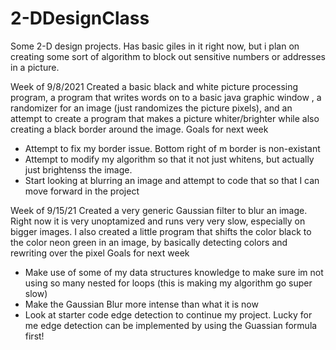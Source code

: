 # 2-DDesignClass
Some 2-D design projects. Has basic giles in it right now, but i plan on creating some sort of algorithm to block out sensitive numbers or addresses in a picture.

Week of 9/8/2021
Created a basic black and white picture processing program, a program that writes words on to a basic java graphic window , a randomizer for an image 
(just randomizes the picture pixels), and an attempt to create a program that makes a picture whiter/brighter while also creating a black border around the image.
Goals for next week
  - Attempt to fix my border issue. Bottom right of m border is non-existant
  - Attempt to modify my algorithm so that it not just whitens, but actually just brightenss the image.
  - Start looking at blurring an image and attempt to code that so that I can move forward in the project

Week of 9/15/21
Created a very generic Gaussian filter to blur an image. Right now it is very unoptamized and runs very very slow, especially on bigger images. I also created a little program that shifts the color black to the color neon green in an image, by basically detecting colors and rewriting over the pixel
Goals for next week
  - Make use of some of my data structures knowledge to make sure im not using so many nested for loops (this is making my algorithm go super slow)
  - Make the Gaussian Blur more intense than what it is now
  - Look at starter code edge detection to continue my project. Lucky for me edge detection can be implemented by using the Guassian formula first!

